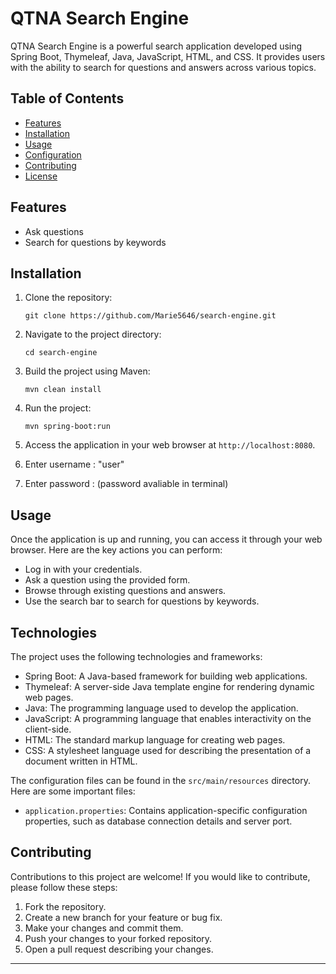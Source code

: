 # QTNA Search Engine

QTNA Search Engine is a powerful search application developed using Spring Boot, Thymeleaf, Java, JavaScript, HTML, and CSS. It provides users with the ability to search for questions and answers across various topics.

## Table of Contents

- [Features](#features)
- [Installation](#installation)
- [Usage](#usage)
- [Configuration](#configuration)
- [Contributing](#contributing)
- [License](#license)

## Features

- Ask questions
- Search for questions by keywords

## Installation

1. Clone the repository:

   ```shell
   git clone https://github.com/Marie5646/search-engine.git
   ```

2. Navigate to the project directory:

   ```shell
   cd search-engine
   ```

3. Build the project using Maven:

   ```shell
   mvn clean install
   ```

4. Run the project:

   ```shell
   mvn spring-boot:run
   ```

5. Access the application in your web browser at `http://localhost:8080`.


6. Enter username : "user"

7. Enter password : (password avaliable in terminal)




## Usage

Once the application is up and running, you can access it through your web browser. Here are the key actions you can perform:

- Log in with your credentials.
- Ask a question using the provided form.
- Browse through existing questions and answers.
- Use the search bar to search for questions by keywords.


## Technologies

The project uses the following technologies and frameworks:

- Spring Boot: A Java-based framework for building web applications.
- Thymeleaf: A server-side Java template engine for rendering dynamic web pages.
- Java: The programming language used to develop the application.
- JavaScript: A programming language that enables interactivity on the client-side.
- HTML: The standard markup language for creating web pages.
- CSS: A stylesheet language used for describing the presentation of a document written in HTML.

The configuration files can be found in the `src/main/resources` directory. Here are some important files:

- `application.properties`: Contains application-specific configuration properties, such as database connection details and server port.

## Contributing

Contributions to this project are welcome! If you would like to contribute, please follow these steps:

1. Fork the repository.
2. Create a new branch for your feature or bug fix.
3. Make your changes and commit them.
4. Push your changes to your forked repository.
5. Open a pull request describing your changes.

---

